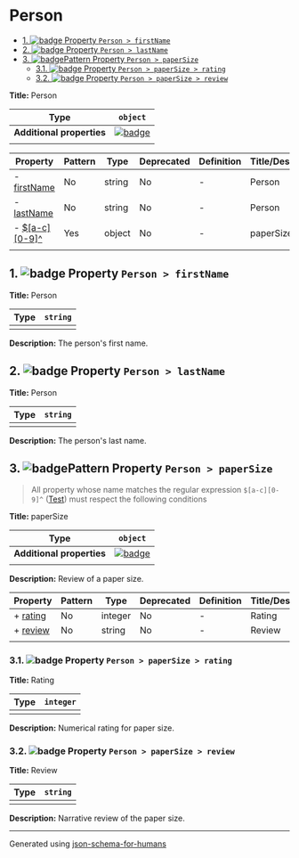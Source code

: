 # Person

- [1. ![badge](https://img.shields.io/badge/Optional-yellow) Property `Person > firstName`](#firstName)
- [2. ![badge](https://img.shields.io/badge/Optional-yellow) Property `Person > lastName`](#lastName)
- [3. ![badge](https://img.shields.io/badge/Optional-yellow)Pattern Property `Person > paperSize`](#pattern1)
  - [3.1. ![badge](https://img.shields.io/badge/Required-blue) Property `Person > paperSize > rating`](#pattern1_rating)
  - [3.2. ![badge](https://img.shields.io/badge/Required-blue) Property `Person > paperSize > review`](#pattern1_review)

**Title:** Person

| Type                      | `object`                                                                                                            |
| ------------------------- | ------------------------------------------------------------------------------------------------------------------- |
| **Additional properties** | [![badge](https://img.shields.io/badge/Any+type-allowed-green)](# "Additional Properties of any type are allowed.") |
|                           |                                                                                                                     |

| Property                     | Pattern | Type   | Deprecated | Definition | Title/Description |
| ---------------------------- | ------- | ------ | ---------- | ---------- | ----------------- |
| - [firstName](#firstName )   | No      | string | No         | -          | Person            |
| - [lastName](#lastName )     | No      | string | No         | -          | Person            |
| - [$[a-c][0-9]^](#pattern1 ) | Yes     | object | No         | -          | paperSize         |
|                              |         |        |            |            |                   |

## <a name="firstName"></a>1. ![badge](https://img.shields.io/badge/Optional-yellow) Property `Person > firstName`

**Title:** Person

| Type | `string` |
| ---- | -------- |
|      |          |

**Description:** The person's first name.

## <a name="lastName"></a>2. ![badge](https://img.shields.io/badge/Optional-yellow) Property `Person > lastName`

**Title:** Person

| Type | `string` |
| ---- | -------- |
|      |          |

**Description:** The person's last name.

## <a name="pattern1"></a>3. ![badge](https://img.shields.io/badge/Optional-yellow)Pattern Property `Person > paperSize`
> All property whose name matches the regular expression 
```$[a-c][0-9]^``` ([Test](https://regex101.com/?regex=%24%5Ba-c%5D%5B0-9%5D%5E))
must respect the following conditions

**Title:** paperSize

| Type                      | `object`                                                                                                            |
| ------------------------- | ------------------------------------------------------------------------------------------------------------------- |
| **Additional properties** | [![badge](https://img.shields.io/badge/Any+type-allowed-green)](# "Additional Properties of any type are allowed.") |
|                           |                                                                                                                     |

**Description:** Review of a paper size.

| Property                      | Pattern | Type    | Deprecated | Definition | Title/Description |
| ----------------------------- | ------- | ------- | ---------- | ---------- | ----------------- |
| + [rating](#pattern1_rating ) | No      | integer | No         | -          | Rating            |
| + [review](#pattern1_review ) | No      | string  | No         | -          | Review            |
|                               |         |         |            |            |                   |

### <a name="pattern1_rating"></a>3.1. ![badge](https://img.shields.io/badge/Required-blue) Property `Person > paperSize > rating`

**Title:** Rating

| Type | `integer` |
| ---- | --------- |
|      |           |

**Description:** Numerical rating for paper size.

### <a name="pattern1_review"></a>3.2. ![badge](https://img.shields.io/badge/Required-blue) Property `Person > paperSize > review`

**Title:** Review

| Type | `string` |
| ---- | -------- |
|      |          |

**Description:** Narrative review of the paper size.

----------------------------------------------------------------------------------------------------------------------------
Generated using [json-schema-for-humans](https://github.com/coveooss/json-schema-for-humans)